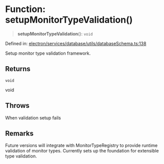 # Function: setupMonitorTypeValidation()

> **setupMonitorTypeValidation**(): `void`

Defined in: [electron/services/database/utils/databaseSchema.ts:138](https://github.com/Nick2bad4u/Uptime-Watcher/blob/2a45eeb1723f8f7089001af2c92aa07d82dfe7e4/electron/services/database/utils/databaseSchema.ts#L138)

Setup monitor type validation framework.

## Returns

`void`

void

## Throws

When validation setup fails

## Remarks

Future versions will integrate with MonitorTypeRegistry to provide
runtime validation of monitor types. Currently sets up the foundation
for extensible type validation.
